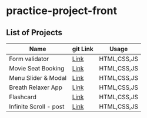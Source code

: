 # practice-project-front

## List of Projects

| Name                   | git Link                                                                                          | Usage       |
| ---------------------- | ------------------------------------------------------------------------------------------------- | ----------- |
| Form validator         | [Link](https://github.com/sajjad-10/practice-project-front/tree/main/Form%20Validator)            | HTML,CSS,JS |
| Movie Seat Booking     | [Link](https://github.com/sajjad-10/practice-project-front/tree/main/Movie%Seat%Booking)          | HTML,CSS,JS |
| Menu Slider & Modal    | [Link](https://github.com/sajjad-10/practice-project-front/tree/main/Menu%20Slider%20%26%20Modal) | HTML,CSS,JS |
| Breath Relaxer App     | [Link](https://github.com/sajjad-10/practice-project-front/tree/main/Breath%20Relaxer%20App)      | HTML,CSS,JS |
| Flashcard              | [Link](<https://github.com/sajjad-10/practice-project-front/tree/main/Flashcard%20(memory)>)      | HTML,CSS,JS |
| Infinite Scroll - post | [Link](<https://github.com/sajjad-10/practice-project-front/tree/main/Flashcard%20(memory)>)      | HTML,CSS,JS |